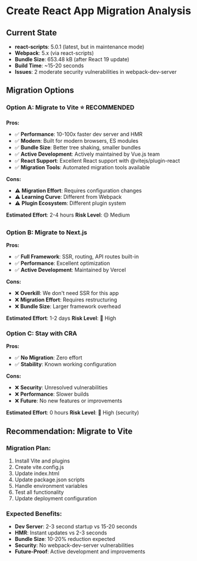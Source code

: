 # Create React App Migration Analysis

## Current State
- **react-scripts**: 5.0.1 (latest, but in maintenance mode)
- **Webpack**: 5.x (via react-scripts)
- **Bundle Size**: 653.48 kB (after React 19 update)
- **Build Time**: ~15-20 seconds
- **Issues**: 2 moderate security vulnerabilities in webpack-dev-server

## Migration Options

### Option A: Migrate to Vite ⭐ **RECOMMENDED**

**Pros:**
- ✅ **Performance**: 10-100x faster dev server and HMR
- ✅ **Modern**: Built for modern browsers, ES modules
- ✅ **Bundle Size**: Better tree shaking, smaller bundles
- ✅ **Active Development**: Actively maintained by Vue.js team
- ✅ **React Support**: Excellent React support with @vitejs/plugin-react
- ✅ **Migration Tools**: Automated migration tools available

**Cons:**
- ⚠️ **Migration Effort**: Requires configuration changes
- ⚠️ **Learning Curve**: Different from Webpack
- ⚠️ **Plugin Ecosystem**: Different plugin system

**Estimated Effort**: 2-4 hours
**Risk Level**: 🟡 Medium

### Option B: Migrate to Next.js

**Pros:**
- ✅ **Full Framework**: SSR, routing, API routes built-in
- ✅ **Performance**: Excellent optimization
- ✅ **Active Development**: Maintained by Vercel

**Cons:**
- ❌ **Overkill**: We don't need SSR for this app
- ❌ **Migration Effort**: Requires restructuring
- ❌ **Bundle Size**: Larger framework overhead

**Estimated Effort**: 1-2 days
**Risk Level**: 🔴 High

### Option C: Stay with CRA

**Pros:**
- ✅ **No Migration**: Zero effort
- ✅ **Stability**: Known working configuration

**Cons:**
- ❌ **Security**: Unresolved vulnerabilities
- ❌ **Performance**: Slower builds
- ❌ **Future**: No new features or improvements

**Estimated Effort**: 0 hours
**Risk Level**: 🔴 High (security)

## Recommendation: Migrate to Vite

### Migration Plan:
1. Install Vite and plugins
2. Create vite.config.js
3. Update index.html
4. Update package.json scripts
5. Handle environment variables
6. Test all functionality
7. Update deployment configuration

### Expected Benefits:
- **Dev Server**: 2-3 second startup vs 15-20 seconds
- **HMR**: Instant updates vs 2-3 seconds
- **Bundle Size**: 10-20% reduction expected
- **Security**: No webpack-dev-server vulnerabilities
- **Future-Proof**: Active development and improvements
